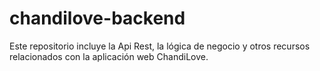 # chandilove-backend
Este repositorio incluye la Api Rest, la lógica de negocio y otros recursos relacionados con la aplicación web ChandiLove.
